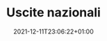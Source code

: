 ---
title: "Uscite nazionali"
date: 2021-12-11T23:06:22+01:00
description: ""
featured_image: 'images/UsciteNazionali.jpg'
draft: false
---